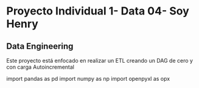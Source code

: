 # Proyecto Individual 1- Data 04- Soy Henry   
## Data Engineering

Este proyecto está enfocado en realizar un ETL creando un DAG de cero y con carga Autoincremental 

import pandas as pd 
import numpy as np
import openpyxl as opx  






